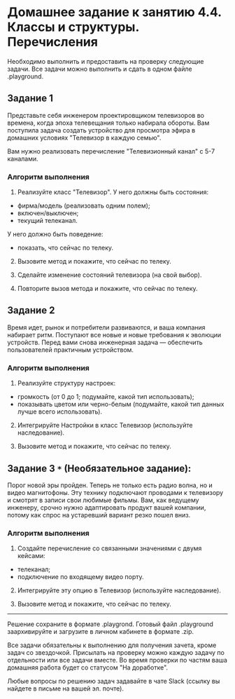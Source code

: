 # Домашнее задание к занятию 4.4. Классы и структуры. Перечисления

Необходимо выполнить и предоставить на проверку следующие задачи. Все задачи можно выполнить и сдать в одном файле .playground.

## Задание 1

Представьте себя инженером проектировщиком телевизоров во времена, когда эпоха телевещания только набирала обороты. Вам поступила задача создать устройство для просмотра эфира в домашних условиях "Телевизор в каждую семью".

Вам нужно реализовать перечисление "Телевизионный канал" с 5-7 каналами.

### Алгоритм выполнения

1. Реализуйте класс "Телевизор". 
У него должны быть состояния:
- фирма/модель (реализовать одним полем);
- включен/выключен;
- текущий телеканал.

У него должно быть поведение:
- показать, что сейчас по телеку.

2. Вызовите метод и покажите, что сейчас по телеку.

3. Сделайте изменение состояний телевизора (на свой выбор).

4. Повторите вызов метода и покажите, что сейчас по телеку.

## Задание 2

Время идет, рынок и потребители развиваются, и ваша компания набирает ритм. Поступают все новые и новые требования к эволюции устройств. Перед вами снова инженерная задача — обеспечить пользователей практичным устройством.

### Алгоритм выполнения

1. Реализуйте структуру настроек:
- громкость (от 0 до 1; подумайте, какой тип использовать);
- показывать цветом или черно-белым (подумайте, какой тип данных лучше всего использовать).

2. Интегрируйте Настройки в класс Телевизор (используйте наследование).

3. Вызовите метод и покажите, что сейчас по телеку.

## Задание 3 `*` (Необязательное задание):

Порог новой эры пройден. Теперь не только есть радио волна, но и видео магнитофоны. Эту технику подключают проводами к телевизору и смотрят в записи свои любимые фильмы. Вам, как ведущему инженеру, срочно нужно адаптировать продукт вашей компании, потому как спрос на устаревший вариант резко пошел вниз.

### Алгоритм выполнения

1. Создайте перечисление со связанными значениями с двумя кейсами:
- телеканал;
- подключение по входящему видео порту.

2. Интегрируйте эту опцию в Телевизор (используйте наследование).

3. Вызовите метод и покажите, что сейчас по телеку.

_______________________________

Решение сохраните в формате .playgrond. Готовый файл .playground заархивируйте и загрузите в личном кабинете в формате .zip.

Все задачи обязательны к выполнению для получения зачета, кроме задач со звездочкой. Присылать на проверку можно каждую задачу по отдельности или все задачи вместе. Во время проверки по частям ваша домашняя работа будет со статусом "На доработке".

Любые вопросы по решению задач задавайте в чате Slack (ссылку вы найдете в письме на вашей эл. почте).
